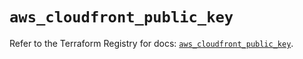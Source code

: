 # `aws_cloudfront_public_key`

Refer to the Terraform Registry for docs: [`aws_cloudfront_public_key`](https://registry.terraform.io/providers/hashicorp/aws/3.76.1/docs/resources/cloudfront_public_key).
